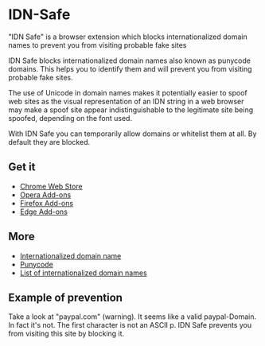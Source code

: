 # IDN-Safe
"IDN Safe" is a browser extension which blocks internationalized domain names to prevent you from visiting probable fake sites

IDN Safe blocks internationalized domain names also known as punycode domains. This helps you to identify them and will prevent you from visiting probable fake sites.

The use of Unicode in domain names makes it potentially easier to spoof web sites as the visual representation of an IDN string in a web browser may make a spoof site appear indistinguishable to the legitimate site being spoofed, depending on the font used.

With IDN Safe you can temporarily allow domains or whitelist them at all. By default they are blocked.

## Get it

* [Chrome Web Store](https://chrome.google.com/webstore/detail/idn-safe/kegeenojcnijgmfgkcokknkbpmjcabdm)
* [Opera Add-ons](https://addons.opera.com/de/extensions/details/idn-safe/)
* [Firefox Add-ons](https://addons.mozilla.org/en-US/firefox/addon/idn-safe/)
* [Edge Add-ons](https://microsoftedge.microsoft.com/addons/detail/idn-safe/fbogffeijlngabidgjclmididbeknami)

## More
* [Internationalized domain name](https://en.wikipedia.org/wiki/Internationalized_domain_name)
* [Punycode](https://en.wikipedia.org/wiki/Punycode)
* [List of internationalized domain names](https://blogs.msdn.microsoft.com/shawnste/2006/09/14/idn-test-urls/)

## Example of prevention 
Take a look at "рaypal.com" (warning). It seems like a valid paypal-Domain. In fact it's not. The first character is not an ASCII p. IDN Safe prevents you from visiting this site by blocking it.
